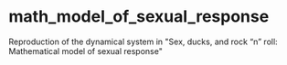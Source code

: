 # math_model_of_sexual_response
Reproduction of the dynamical system in "Sex, ducks, and rock “n” roll: Mathematical model of sexual response"
